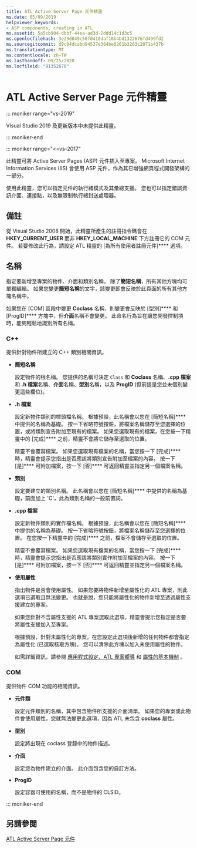 ```yaml
---
title: ATL Active Server Page 元件精靈
ms.date: 05/09/2019
helpviewer_keywords:
- ASP components, creating in ATL
ms.assetid: 5a5cb904-dbbf-44ea-ad3d-2ddd14c1d3c5
ms.openlocfilehash: 3e29d049c50f0410daf16b4bd1322676fd499fd2
ms.sourcegitcommit: d9c94dcabd94537e304be0261b3263c2071b437b
ms.translationtype: MT
ms.contentlocale: zh-TW
ms.lasthandoff: 09/25/2020
ms.locfileid: "91352670"
---
```

# <a name="atl-active-server-page-component-wizard"></a>ATL Active Server Page 元件精靈

::: moniker range="vs-2019"

Visual Studio 2019 及更新版本中未提供此精靈。

::: moniker-end

::: moniker range="<=vs-2017"

此精靈可將 Active Server Pages (ASP) 元件插入至專案。 Microsoft Internet Information Services (IIS) 會使用 ASP 元件，作為其已增強網頁程式開發架構的一部分。

使用此精靈，您可以指定元件的執行緒模式及其彙總支援。 您也可以指定錯誤資訊介面、連接點，以及無限制執行緒封送處理器。

## <a name="remarks"></a>備註

從 Visual Studio 2008 開始，此精靈所產生的註冊指令碼會在 **HKEY_CURRENT_USER** 而非 **HKEY_LOCAL_MACHINE** 下方註冊它的 COM 元件。 若要修改此行為，請設定 ATL 精靈的 [為所有使用者註冊元件]**** 選項。

## <a name="names"></a>名稱

指定要新增至專案的物件、介面和類別名稱。 除了**簡短名稱**，所有其他方塊均可單獨編輯。 如果您變更**簡短名稱**的文字，該變更即會反映於此頁面的所有其他方塊名稱中。

如果您在 [COM] 區段中變更 **Coclass** 名稱，則變更會反映於 [型別]**** 和 [ProgID]**** 方塊中，但**介面**名稱不會變更。 此命名行為旨在讓您開發控制項時，能夠輕鬆地識別所有名稱。

### <a name="c"></a>C++

提供針對物件所建立的 C++ 類別相關資訊。

- **簡短名稱**

   設定物件的根名稱。 您提供的名稱可決定 `Class` 和 **Coclass** 名稱、**.cpp 檔案**和 **.h 檔案**名稱、**介面**名稱、**型別**名稱，以及 **ProgID** (但前提是您並未個別變更這些欄位)。

- **.h 檔案**

   設定新物件類別的標頭檔名稱。 根據預設，此名稱會以您在 [簡短名稱]**** 中提供的名稱為基礎。 按一下省略符號按鈕，將檔案名稱儲存至您選擇的位置，或將類別宣告附加至現有的檔案。 如果您選取現有的檔案，在您按一下精靈中的 [完成]**** 之前，精靈不會將它儲存至選取的位置。

   精靈不會覆寫檔案。 如果您選取現有檔案的名稱，當您按一下 [完成]**** 時，精靈會提示您指出是否應該將類別宣告附加至檔案的內容。 按一下 [是]**** 可附加檔案，按一下 [否]**** 可返回精靈並指定另一個檔案名稱。

- **類別**

   設定要建立的類別名稱。 此名稱會以您在 [簡短名稱]**** 中提供的名稱為基礎，前面加上 'C'，此為類別名稱的一般前置詞。

- **.cpp 檔案**

   設定新物件類別的實作檔名稱。 根據預設，此名稱會以您在 [簡短名稱]**** 中提供的名稱為基礎。 按一下省略符號按鈕，將檔案名稱儲存至您選擇的位置。 在您按一下精靈中的 [完成]**** 之前，檔案不會儲存至選取的位置。

   精靈不會覆寫檔案。 如果您選取現有檔案的名稱，當您按一下 [完成]**** 時，精靈會提示您指出是否應該將類別實作附加至檔案的內容。 按一下 [是]**** 可附加檔案，按一下 [否]**** 可返回精靈並指定另一個檔案名稱。

- **使用屬性**

   指出物件是否會使用屬性。 如果您要將物件新增至屬性化的 ATL 專案，則此選項已選取且無法變更。 也就是說，您只能將屬性化的物件新增至透過屬性支援建立的專案。

   如果您針對不含屬性支援的 ATL 專案選取此選項，精靈會提示您指定是否要將屬性支援加入至專案。

   根據預設，針對未屬性化的專案，在您設定此選項後新增的任何物件都會指定為屬性化 (已選取核取方塊)。 您可以清除此方塊以加入未使用屬性的物件。

   如需詳細資訊，請參閱 [應用程式設定、ATL 專案嚮導](../../atl/reference/application-settings-atl-project-wizard.md) 和 [屬性的基本機制](../../windows/attributes/cpp-attributes-com-net.md#basic-mechanics-of-attributes) 。

### <a name="com"></a>COM

提供物件 COM 功能的相關資訊。

- **元件類**

   設定元件類別的名稱，其中包含物件所支援的介面清單。 如果您的專案或此物件會使用屬性，您就無法變更此選項，因為 ATL 未包含 **coclass** 屬性。

- **型別**

   設定將出現在 coclass 登錄中的物件描述。

- **介面**

   設定您為物件建立的介面。 此介面包含您的自訂方法。

- **ProgID**

   設定容器可使用的名稱，而不是物件的 CLSID。

::: moniker-end

## <a name="see-also"></a>另請參閱

[ATL Active Server Page 元件](../../atl/reference/adding-an-atl-active-server-page-component.md)
